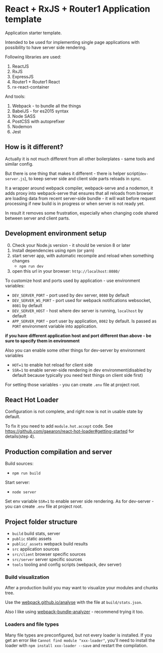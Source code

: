 React + RxJS + Router1 Application template
========================

Application starter template.

Intended to be used for implementing single page applications with possibility to have server side rendering. 
 
Following libraries are used:

1. ReactJS
2. RxJS
3. ExpressJS
4. Router1 + Router1 React
5. rx-react-container

And tools:

1. Webpack - to bundle all the things
2. BabelJS - for es2015 syntax 
3. Node SASS 
4. PostCSS with autoprefixer
5. Nodemon
6. Jest

## How is it different?

Actually it is not much different from all other boilerplates - same tools and similar config.

But there is one thing that makes it different - there is helper script(`dev-server.js`),
to keep server side and client side parts reloads in sync. 

It a wrapper around webpack compiler, webpack-serve and a nodemon,
it adds proxy into webpack-serve that ensures that all reloads from browser are loading data from recent
server-side bundle - it will wait before request processing if new build is in progress or when server is not ready yet.       

In result it removes some frustration, especially when changing code shared between server and client parts.

## Development environment setup

0. Check your Node.js version - it should be version 8 or later
1. Install dependencies using npm (or yarn)
2. start server app, with automatic recompile and reload when something changes
    - `npm run dev`
3. open this url in your browser: `http://localhost:8080/`

To customize host and ports used by application - use environment variables:

- `DEV_SERVER_PORT` - port used by dev server, `8080` by default
- `DEV_SERVER_WS_PORT` - port used for webpack notifications websocket, `8081` by default
- `DEV_SERVER_HOST` - host where dev server is running, `localhost` by default 
- `APP_SERVER_PORT` - port user by application, `8082` by default. Is passed as `PORT` environment variable into application.   

**if you have different application host and port different than above - be sure to specify them in environment**

Also you can enable some other things for dev-server by environment variables
 
- `HOT=1` to enable hot reload for client side  
- `SSR=1` to enable server-side rendering in dev environment(disabled by default because typically you need test things on client side first)

For setting those variables - you can create `.env` file at project root.

## React Hot Loader

Configuration is not complete, and right now is not in usable state by default.

To fix it you need to add `module.hot.accept` code. See https://github.com/gaearon/react-hot-loader#getting-started for details(step 4). 
 
## Production compilation and server

Build sources:

- `npm run build`

Start server:

- `node server`

Set env variable `SSR=1` to enable server side rendering.
As for dev-server - you can create `.env` file at project root.

## Project folder structure

 - `build` build stats, server
 - `public` static assets
 - `public/_assets` webpack build results
 - `src` application sources
 - `src/client` browser specific sources
 - `src/server` server specific sources
 - `tools` tooling and config scripts (webpack, dev server)

### Build visualization

After a production build you may want to visualize your modules and chunks tree.

Use the [webpack.github.io/analyse](http://webpack.github.io/analyse/) with the file at `build/stats.json`.

Also I like using [webpack-bundle-analyzer](https://github.com/th0r/webpack-bundle-analyzer) - recommend trying it too.


### Loaders and file types

Many file types are preconfigured, but not every loader is installed. If you get an error like `Cannot find module "xxx-loader"`, you'll need to install the loader with `npm install xxx-loader --save` and restart the compilation.
